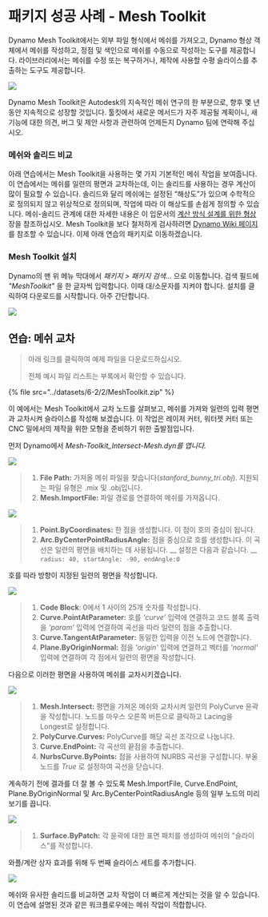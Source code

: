 # 패키지 성공 사례 - Mesh Toolkit

Dynamo Mesh Toolkit에서는 외부 파일 형식에서 메쉬를 가져오고, Dynamo 형상 객체에서 메쉬를 작성하고, 정점 및 색인으로 메쉬를 수동으로 작성하는 도구를 제공합니다. 라이브러리에서는 메쉬를 수정 또는 복구하거나, 제작에 사용할 수평 슬라이스를 추출하는 도구도 제공합니다.

![](<../images/6-2/2/meshToolkit case study 01.jpg>)

Dynamo Mesh Toolkit은 Autodesk의 지속적인 메쉬 연구의 한 부분으로, 향후 몇 년 동안 지속적으로 성장할 것입니다. 툴킷에서 새로운 메서드가 자주 제공될 계획이니, 새 기능에 대한 의견, 버그 및 제안 사항과 관련하여 언제든지 Dynamo 팀에 연락해 주십시오.

### 메쉬와 솔리드 비교

아래 연습에서는 Mesh Toolkit을 사용하는 몇 가지 기본적인 메쉬 작업을 보여줍니다. 이 연습에서는 메쉬를 일련의 평면과 교차하는데, 이는 솔리드를 사용하는 경우 계산이 많이 필요할 수 있습니다. 솔리드와 달리 메쉬에는 설정된 “해상도”가 있으며 수학적으로 정의되지 않고 위상적으로 정의되며, 작업에 따라 이 해상도를 손쉽게 정의할 수 있습니다. 메쉬-솔리드 관계에 대한 자세한 내용은 이 입문서의 [계산 방식 설계를 위한 형상](../../a-closer-look-at-dynamo-essential-nodes-and-concepts/5\_geometry-for-computational-design/) 장을 참조하십시오. Mesh Toolkit을 보다 철저하게 검사하려면 [Dynamo Wiki 페이지](https://github.com/DynamoDS/Dynamo/wiki/Dynamo-Mesh-Toolkit)를 참조할 수 있습니다. 이제 아래 연습의 패키지로 이동하겠습니다.

### Mesh Toolkit 설치

Dynamo의 맨 위 메뉴 막대에서 _패키지 > 패키지 검색..._ 으로 이동합니다. 검색 필드에 _"MeshToolkit"_ 을 한 글자씩 입력합니다. 이때 대/소문자를 지켜야 합니다. 설치를 클릭하여 다운로드를 시작합니다. 아주 간단합니다.

![](<../images/6-2/2/meshToolkit case study - install package.jpg>)

## 연습: 메쉬 교차

> 아래 링크를 클릭하여 예제 파일을 다운로드하십시오.
>
> 전체 예시 파일 리스트는 부록에서 확인할 수 있습니다.

{% file src="../datasets/6-2/2/MeshToolkit.zip" %}

이 예에서는 Mesh Toolkit에서 교차 노드를 살펴보고, 메쉬를 가져와 일련의 입력 평면과 교차시켜 슬라이스를 작성해 보겠습니다. 이 작업은 레이저 커터, 워터젯 커터 또는 CNC 밀에서의 제작을 위한 모형을 준비하기 위한 출발점입니다.

먼저 Dynamo에서 _Mesh-Toolkit_Intersect-Mesh.dyn를 엽니다._

![](<../images/6-2/2/meshToolkit case study - exercise 01.jpg>)

> 1. **File Path:** 가져올 메쉬 파일을 찾습니다(_stanford\_bunny\_tri.obj_). 지원되는 파일 유형은 .mix 및 .obj입니다.
> 2. **Mesh.ImportFile:** 파일 경로를 연결하여 메쉬를 가져옵니다.

![](<../images/6-2/2/meshToolkit case study - exercise 02.jpg>)

> 1. **Point.ByCoordinates:** 한 점을 생성합니다. 이 점이 호의 중심이 됩니다.
> 2. **Arc.ByCenterPointRadiusAngle:** 점을 중심으로 호를 생성합니다. 이 곡선은 일련의 평면을 배치하는 데 사용됩니다. \_\_ 설정은 다음과 같습니다. \_\_ `radius: 40, startAngle: -90, endAngle:0`

호를 따라 방향이 지정된 일련의 평면을 작성합니다.

![](<../images/6-2/2/meshToolkit case study - exercise 03.jpg>)

> 1. **Code Block**: 0에서 1 사이의 25개 숫자를 작성합니다.
> 2. **Curve.PointAtParameter:** 호를 _‘curve’_ 입력에 연결하고 코드 블록 출력을 _‘param’_ 입력에 연결하여 곡선을 따라 일련의 점을 추출합니다.
> 3. **Curve.TangentAtParameter:** 동일한 입력을 이전 노드에 연결합니다.
> 4. **Plane.ByOriginNormal:** 점을 _'origin'_ 입력에 연결하고 벡터를 _'normal'_ 입력에 연결하여 각 점에서 일련의 평면을 작성합니다.

다음으로 이러한 평면을 사용하여 메쉬를 교차시키겠습니다.

![](<../images/6-2/2/meshToolkit case study - exercise 04.jpg>)

> 1. **Mesh.Intersect:** 평면을 가져온 메쉬와 교차시켜 일련의 PolyCurve 윤곽을 작성합니다. 노드를 마우스 오른쪽 버튼으로 클릭하고 Lacing을 Longest로 설정합니다.
> 2. **PolyCurve.Curves:** PolyCurve를 해당 곡선 조각으로 나눕니다.
> 3. **Curve.EndPoint:** 각 곡선의 끝점을 추출합니다.
> 4. **NurbsCurve.ByPoints:** 점을 사용하여 NURBS 곡선을 구성합니다. 부울 노드를 _True_ 로 설정하여 곡선을 닫습니다.

계속하기 전에 결과를 더 잘 볼 수 있도록 Mesh.ImportFile, Curve.EndPoint, Plane.ByOriginNormal 및 Arc.ByCenterPointRadiusAngle 등의 일부 노드의 미리보기를 끕니다.

![](<../images/6-2/2/meshToolkit case study - exercise 05.jpg>)

> 1. **Surface.ByPatch:** 각 윤곽에 대한 표면 패치를 생성하여 메쉬의 "슬라이스"를 작성합니다.

와플/계란 상자 효과를 위해 두 번째 슬라이스 세트를 추가합니다.

![](<../images/6-2/2/meshToolkit case study - exercise 06.jpg>)

메쉬와 유사한 솔리드를 비교하면 교차 작업이 더 빠르게 계산되는 것을 알 수 있습니다. 이 연습에 설명된 것과 같은 워크플로우에는 메쉬 작업이 적합합니다.
